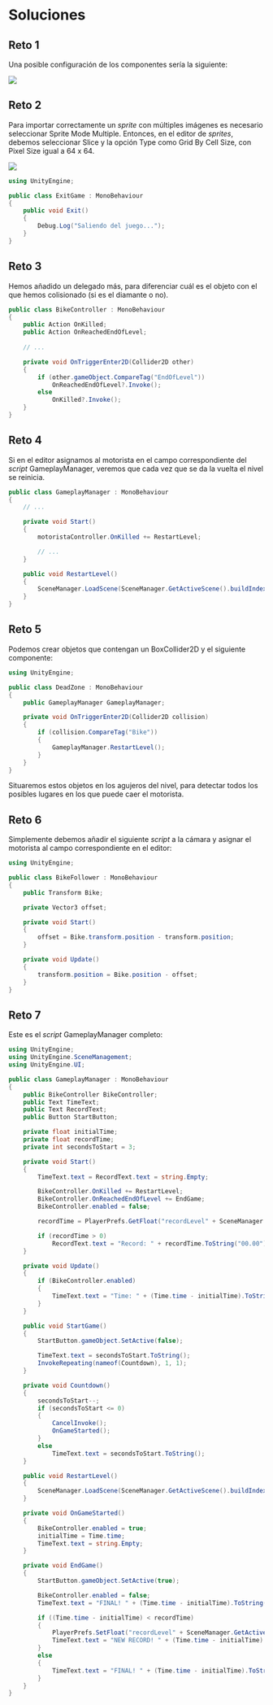 
# Soluciones

## Reto 1

Una posible configuración de los componentes sería la siguiente:

![](images/solutions/bike_colliders.png)

## Reto 2

Para importar correctamente un *sprite* con múltiples imágenes es
necesario seleccionar Sprite Mode Multiple. Entonces, en el editor de
*sprites*, debemos seleccionar Slice y la opción Type como Grid By Cell
Size, con Pixel Size igual a 64 x 64.

![](images/solutions/multiple_sprite_slice.png)

```csharp
using UnityEngine;

public class ExitGame : MonoBehaviour
{
    public void Exit()
    {
        Debug.Log("Saliendo del juego...");
    }
}
```

## Reto 3


Hemos añadido un delegado más, para diferenciar cuál es el objeto con el
que hemos colisionado (si es el diamante o no).


```csharp
public class BikeController : MonoBehaviour
{
    public Action OnKilled;
    public Action OnReachedEndOfLevel;
    
    // ...

    private void OnTriggerEnter2D(Collider2D other)
    {
        if (other.gameObject.CompareTag("EndOfLevel"))
            OnReachedEndOfLevel?.Invoke();
        else
            OnKilled?.Invoke();
    }
}
```

## Reto 4

Si en el editor asignamos al motorista en el campo correspondiente del
*script* GameplayManager, veremos que cada vez que se da la vuelta el
nivel se reinicia.

```csharp
public class GameplayManager : MonoBehaviour
{
    // ...

    private void Start()
    {
        motoristaController.OnKilled += RestartLevel;

        // ...
    }

    public void RestartLevel()
    {
        SceneManager.LoadScene(SceneManager.GetActiveScene().buildIndex);
    }
}
```

## Reto 5

Podemos crear objetos que contengan un BoxCollider2D y el siguiente componente:

```csharp
using UnityEngine;

public class DeadZone : MonoBehaviour
{
    public GameplayManager GameplayManager;

    private void OnTriggerEnter2D(Collider2D collision)
    {
        if (collision.CompareTag("Bike"))
        {
            GameplayManager.RestartLevel();
        }
    }
}
```

Situaremos estos objetos en los agujeros del nivel, para detectar todos los posibles lugares en los que puede caer el motorista.

## Reto 6

Simplemente debemos añadir el siguiente *script* a la cámara y asignar el motorista al campo correspondiente en el editor:

```csharp
using UnityEngine;

public class BikeFollower : MonoBehaviour
{
    public Transform Bike;

    private Vector3 offset;

    private void Start()
    {
        offset = Bike.transform.position - transform.position;
    }

    private void Update()
    {
        transform.position = Bike.position - offset;
    }
}
```

## Reto 7

Este es el *script* GameplayManager completo:

```csharp
using UnityEngine;
using UnityEngine.SceneManagement;
using UnityEngine.UI;

public class GameplayManager : MonoBehaviour
{
    public BikeController BikeController;
    public Text TimeText;
    public Text RecordText;
    public Button StartButton;

    private float initialTime;
    private float recordTime;
    private int secondsToStart = 3;

    private void Start()
    {
        TimeText.text = RecordText.text = string.Empty;

        BikeController.OnKilled += RestartLevel;
        BikeController.OnReachedEndOfLevel += EndGame;
        BikeController.enabled = false;

        recordTime = PlayerPrefs.GetFloat("recordLevel" + SceneManager.GetActiveScene().buildIndex, 0);

        if (recordTime > 0)
            RecordText.text = "Record: " + recordTime.ToString("00.00") + "s";
    }

    private void Update()
    {
        if (BikeController.enabled)
        {
            TimeText.text = "Time: " + (Time.time - initialTime).ToString("00.00") + "s";
        }
    }

    public void StartGame()
    {
        StartButton.gameObject.SetActive(false);

        TimeText.text = secondsToStart.ToString();
        InvokeRepeating(nameof(Countdown), 1, 1);
    }

    private void Countdown()
    {
        secondsToStart--;
        if (secondsToStart <= 0)
        {
            CancelInvoke();
            OnGameStarted();
        }
        else
            TimeText.text = secondsToStart.ToString();
    }

    public void RestartLevel()
    {
        SceneManager.LoadScene(SceneManager.GetActiveScene().buildIndex);
    }

    private void OnGameStarted()
    {
        BikeController.enabled = true;
        initialTime = Time.time;
        TimeText.text = string.Empty;
    }

    private void EndGame()
    {
        StartButton.gameObject.SetActive(true);

        BikeController.enabled = false;
        TimeText.text = "FINAL! " + (Time.time - initialTime).ToString("00.00") + "s";

        if ((Time.time - initialTime) < recordTime)
        {
            PlayerPrefs.SetFloat("recordLevel" + SceneManager.GetActiveScene().buildIndex, (Time.time - initialTime));
            TimeText.text = "NEW RECORD! " + (Time.time - initialTime).ToString("00.00") + "s";
        }
        else
        {
            TimeText.text = "FINAL! " + (Time.time - initialTime).ToString("00.00") + "s";
        }
    }
}
```
